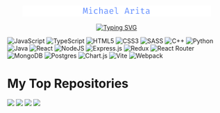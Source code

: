 <p align="center">
  <a href="https://github.com/MichaelArita">
    <img src="https://raw.githubusercontent.com/MichaelArita/MichaelArita/main/githubHeader.png" alt="Michael Arita">
  </a>
</p>
<!--Font color: #648FFF -->

<p align="center">
  <a href="https://git.io/typing-svg"><img src="https://readme-typing-svg.demolab.com?font=Fira+Code&pause=1000&color=648FFF&center=true&width=435&lines=Full-stack+software+engineer;Open-source+contributor" alt="Typing SVG" /></a>
</p>

<!--https://github.com/Ileriayo/markdown-badges-->
![JavaScript](https://img.shields.io/badge/javascript-%23323330.svg?style=for-the-badge&logo=javascript&logoColor=%23F7DF1E)
![TypeScript](https://img.shields.io/badge/typescript-%23007ACC.svg?style=for-the-badge&logo=typescript&logoColor=white)
![HTML5](https://img.shields.io/badge/html5-%23E34F26.svg?style=for-the-badge&logo=html5&logoColor=white)
![CSS3](https://img.shields.io/badge/css3-%231572B6.svg?style=for-the-badge&logo=css3&logoColor=white)
![SASS](https://img.shields.io/badge/SASS-hotpink.svg?style=for-the-badge&logo=SASS&logoColor=white)
![C++](https://img.shields.io/badge/c++-%2300599C.svg?style=for-the-badge&logo=c%2B%2B&logoColor=white)
![Python](https://img.shields.io/badge/python-3670A0?style=for-the-badge&logo=python&logoColor=ffdd54)
![Java](https://img.shields.io/badge/java-%23ED8B00.svg?style=for-the-badge&logo=openjdk&logoColor=white)
![React](https://img.shields.io/badge/react-%2320232a.svg?style=for-the-badge&logo=react&logoColor=%2361DAFB)
![NodeJS](https://img.shields.io/badge/node.js-6DA55F?style=for-the-badge&logo=node.js&logoColor=white)
![Express.js](https://img.shields.io/badge/express.js-%23404d59.svg?style=for-the-badge&logo=express&logoColor=%2361DAFB)
![Redux](https://img.shields.io/badge/redux-%23593d88.svg?style=for-the-badge&logo=redux&logoColor=white)
![React Router](https://img.shields.io/badge/React_Router-CA4245?style=for-the-badge&logo=react-router&logoColor=white)
![MongoDB](https://img.shields.io/badge/MongoDB-%234ea94b.svg?style=for-the-badge&logo=mongodb&logoColor=white)
![Postgres](https://img.shields.io/badge/postgres-%23316192.svg?style=for-the-badge&logo=postgresql&logoColor=white)
![Chart.js](https://img.shields.io/badge/chart.js-F5788D.svg?style=for-the-badge&logo=chart.js&logoColor=white)
![Vite](https://img.shields.io/badge/vite-%23646CFF.svg?style=for-the-badge&logo=vite&logoColor=white)
![Webpack](https://img.shields.io/badge/webpack-%238DD6F9.svg?style=for-the-badge&logo=webpack&logoColor=black)

# My Top Repositories
<p align="left">
  <!-- [![Readme Card](https://github-readme-stats.vercel.app/api/pin/?username=oslabs-beta&repo=ReaPer)](https://github.com/oslabs-beta/ReaPer) -->
  <a href="https://github.com/oslabs-beta/ReaPer"><img width="278" src="https://github-readme-stats.vercel.app/api/pin/?username=oslabs-beta&repo=ReaPer&theme=react&bg_color=1F222E&title_color=648FFF&hide_border=true&icon_color=F8D866&show_icons=false"></a>
  <!-- [![Readme Card](https://github-readme-stats.vercel.app/api/pin/?username=MichaelArita&repo=Genrefy)](https://github.com/MichaelArita/Genrefy) -->
  <a href="https://github.com/MichaelArita/Genrefy"><img width="278" src="https://github-readme-stats.vercel.app/api/pin/?username=MichaelArita&repo=Genrefy&theme=react&bg_color=1F222E&title_color=648FFF&hide_border=true&icon_color=F8D866&show_icons=false"></a>
  <!-- [![Readme Card](https://github-readme-stats.vercel.app/api/pin/?username=YumzAndCo&repo=Yumz-3.0)](https://github.com/YumzAndCo/Yumz-3.0) -->
  <a href="https://github.com/YumzAndCo/Yumz-3.0"><img width="278" src="https://github-readme-stats.vercel.app/api/pin/?username=YumzAndCo&repo=Yumz-3.0&theme=react&bg_color=1F222E&title_color=648FFF&hide_border=true&icon_color=F8D866&show_icons=false"></a>
  <a href="https://github.com/MyAnimeCatalog/MyAnimeCatalog"><img width="278" src="https://github-readme-stats.vercel.app/api/pin/?username=MyAnimeCatalog&repo=MyAnimeCatalog&theme=react&bg_color=1F222E&title_color=648FFF&hide_border=true&icon_color=F8D866&show_icons=false"></a>
</p>

<!-- <a href="https://github.com/DenverCoder1/github-readme-streak-stats"><img width="278" src="https://denvercoder1-github-readme-stats.vercel.app/api/pin/?username=DenverCoder1&repo=github-readme-streak-stats&theme=react&bg_color=1F222E&title_color=F85D7F&hide_border=true&icon_color=F8D866&show_icons=false" alt="github-readme-streak-stats"></a> -->

<!--
**MichaelArita/MichaelArita** is a ✨ _special_ ✨ repository because its `README.md` (this file) appears on your GitHub profile.

Here are some ideas to get you started:

- 🔭 I’m currently working on ...
- 🌱 I’m currently learning ...
- 👯 I’m looking to collaborate on ...
- 🤔 I’m looking for help with ...
- 💬 Ask me about ...
- 📫 How to reach me: ...
- 😄 Pronouns: ...
- ⚡ Fun fact: ...
-->
